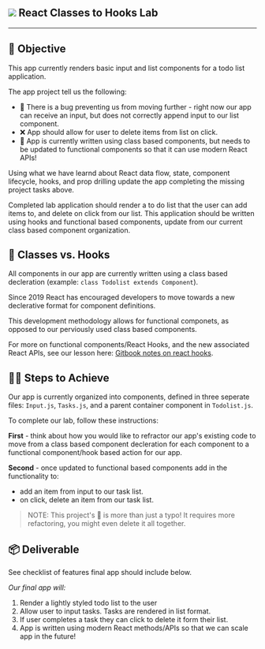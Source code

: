 ## ![](https://ga-dash.s3.amazonaws.com/production/assets/logo-9f88ae6c9c3871690e33280fcf557f33.png) React Classes to Hooks Lab
-----
## 🥅 Objective
This app currently renders basic input and list components for a todo list application. 

The app project tell us the following: 
*  👾 There is a bug preventing us from moving further - right now our app can receive an input, but does not correctly append input to our list component.
*  ❌ App should allow for user to delete items from list on click. 
*  👻 App is currently written using class based components, but needs to be updated to functional components so that it can use modern React APIs!

Using what we have learnd about React data flow, state, component lifecycle, hooks, and prop drilling update the app completing the missing project tasks above. 

Completed lab application should render a to do list that the user can add items to, and delete on click from our list. This application should be written using hooks and functional based components, update from our current class based component organization. 

## 🎣 Classes vs. Hooks
All components in our app are currently written using a class based decleration (example: `class Todolist extends Component`). 

Since 2019 React has encouraged developers to move towards a new declerative format for component definitions. 

This development methodology allows for functional componets, as opposed to our perviously used class based components. 

For more on functional components/React Hooks, and the new associated React APIs, see our lesson here: [Gitbook notes on react hooks](https://gawdiseattle.gitbook.io/wdi/16-react/01-hooks-intro).

## 🚶‍♀️ Steps to Achieve
Our app is currently organized into components, defined in three seperate files: `Input.js`, `Tasks.js`, and a parent container component in `Todolist.js`.

To complete our lab, follow these instructions:

**First** - think about how you would like to refractor our app's existing code to move from a class based component decleration for each component to a functional component/hook based action for our app. 

**Second** - once updated to functional based components add in the functionality to:
* add an item from input to our task list. 
* on click, delete an item from our task list. 

> NOTE: This project's 🐞 is more than just a typo! It requires more refactoring, you might even delete it all together.
   

## 📦 Deliverable
See checklist of features final app should include below. 

*Our final app will:*
1.  Render a lightly styled todo list to the user
2.  Allow user to input tasks. Tasks are rendered in list format. 
3.  If user completes a task they can click to delete it form their list. 
4.  App is written using modern React methods/APIs so that we can scale app in the future!

